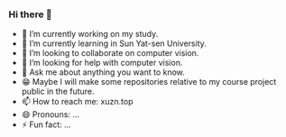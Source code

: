### Hi there 👋

- 🔭 I’m currently working on my study.
- 🌱 I’m currently learning in Sun Yat-sen University.
- 👯 I’m looking to collaborate on computer vision.
- 🤔 I’m looking for help with computer vision.
- 💬 Ask me about anything you want to know.
- 😁 Maybe I will make some repositories relative to my course project public in the future.
- 📫 How to reach me: xuzn.top
- 😄 Pronouns: ...
- ⚡ Fun fact: ...

